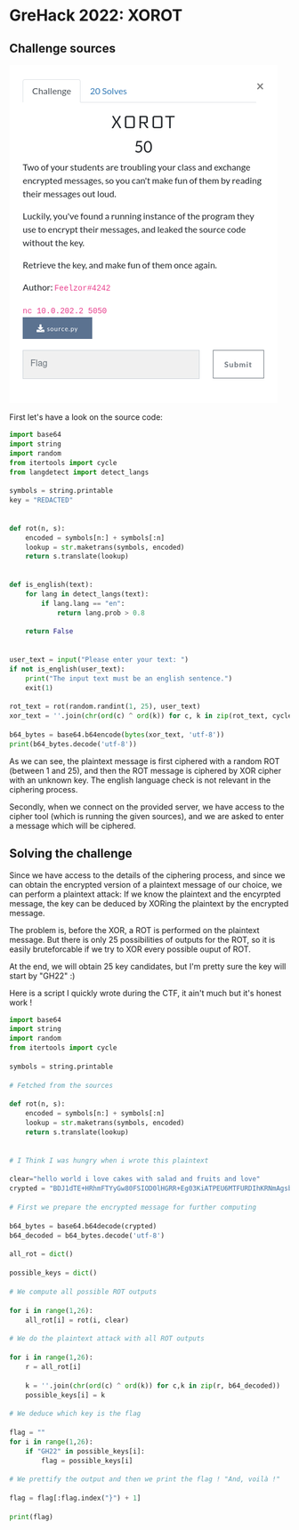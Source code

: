 # GreHack 2022: XOROT

## Challenge sources

![XOROT challenge description](./chall_intro.png "XOROT challenge description")

First let's have a look on the source code:

```python
import base64
import string
import random
from itertools import cycle
from langdetect import detect_langs

symbols = string.printable
key = "REDACTED"


def rot(n, s):
    encoded = symbols[n:] + symbols[:n]
    lookup = str.maketrans(symbols, encoded)
    return s.translate(lookup)


def is_english(text):
    for lang in detect_langs(text):
        if lang.lang == "en":
            return lang.prob > 0.8

    return False


user_text = input("Please enter your text: ")
if not is_english(user_text):
    print("The input text must be an english sentence.")
    exit(1)

rot_text = rot(random.randint(1, 25), user_text)
xor_text = ''.join(chr(ord(c) ^ ord(k)) for c, k in zip(rot_text, cycle(key)))

b64_bytes = base64.b64encode(bytes(xor_text, 'utf-8'))
print(b64_bytes.decode('utf-8'))
```

As we can see, the plaintext message is first ciphered with a random ROT (between 1 and 25), and then the ROT message is ciphered by XOR cipher with an unknown key. The english language check is not relevant in the ciphering process.

Secondly, when we connect on the provided server, we have access to the cipher tool (which is running the given sources), and we are asked to enter a message which will be ciphered.

## Solving the challenge

Since we have access to the details of the ciphering process, and since we can obtain the encrypted version of a plaintext message of our choice, we can perform a plaintext attack: If we know the plaintext and the encyrpted message, the key can be deduced by XORing the plaintext by the encrypted message.

The problem is, before the XOR, a ROT is performed on the plaintext message. But there is only 25 possibilities of outputs for the ROT, so it is easily bruteforcable if we try to XOR every possible ouput of ROT.

At the end, we will obtain 25 key candidates, but I'm pretty sure the key will start by "GH22" :)

Here is a script I quickly wrote during the CTF, it ain't much but it's honest work !

```python
import base64
import string
import random
from itertools import cycle

symbols = string.printable

# Fetched from the sources

def rot(n, s):
    encoded = symbols[n:] + symbols[:n]
    lookup = str.maketrans(symbols, encoded)
    return s.translate(lookup)


# I Think I was hungry when i wrote this plaintext

clear="hello world i love cakes with salad and fruits and love"
crypted = "BDJ1dTE+HRhmFTYyGw80FSIOD0lHGRR+Eg03KiATPEU6MTFURDIhKRNmAgsbEQ8FFgoSLntgJQ=="

# First we prepare the encrypted message for further computing

b64_bytes = base64.b64decode(crypted)
b64_decoded = b64_bytes.decode('utf-8')

all_rot = dict()

possible_keys = dict()

# We compute all possible ROT outputs

for i in range(1,26):
    all_rot[i] = rot(i, clear)

# We do the plaintext attack with all ROT outputs

for i in range(1,26):
    r = all_rot[i]

    k = ''.join(chr(ord(c) ^ ord(k)) for c,k in zip(r, b64_decoded))
    possible_keys[i] = k

# We deduce which key is the flag

flag = ""
for i in range(1,26):
    if "GH22" in possible_keys[i]:
        flag = possible_keys[i]

# We prettify the output and then we print the flag ! "And, voilà !"

flag = flag[:flag.index("}") + 1]

print(flag)
```



